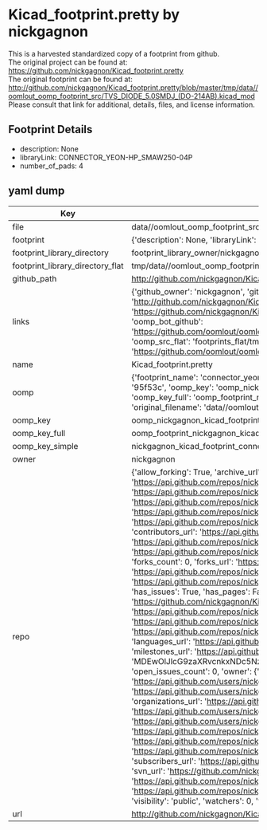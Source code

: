 # Kicad_footprint.pretty by nickgagnon  
This is a harvested standardized copy of a footprint from github.  
The original project can be found at:  
https://github.com/nickgagnon/Kicad_footprint.pretty  
The original footprint can be found at:
http://github.com/nickgagnon/Kicad_footprint.pretty/blob/master/tmp/data//oomlout_oomp_footprint_src/TVS_DIODE_5.0SMDJ_(DO-214AB).kicad_mod
Please consult that link for additional, details, files, and license information.  
## Footprint Details
* description: None  
* libraryLink: CONNECTOR_YEON-HP_SMAW250-04P  
* number_of_pads: 4  
## yaml dump  
| Key | Value |  
| --- | --- |  
| file | data//oomlout_oomp_footprint_src/Kicad_footprint.pretty/CONNECTOR_YEON-HP_SMAW250-04P.kicad_mod |  
| footprint | {'description': None, 'libraryLink': 'CONNECTOR_YEON-HP_SMAW250-04P', 'number_of_pads': 4} |  
| footprint_library_directory | footprint_library_owner/nickgagnon_Kicad_footprint.pretty |  
| footprint_library_directory_flat | tmp/data//oomlout_oomp_footprint_src/footprints_flat/nickgagnon_kicad_footprint_connector_yeon_hp_smaw250_04p/working |  
| github_path | http://github.com/nickgagnon/Kicad_footprint.pretty/blob/master/tmp/data//oomlout_oomp_footprint_src/CONNECTOR_YEON-HP_SMAW250-04P.kicad_mod |  
| links | {'github_owner': 'nickgagnon', 'github_repo_name': 'Kicad_footprint.pretty', 'github_src': 'http://github.com/nickgagnon/Kicad_footprint.pretty/blob/master/tmp/data//oomlout_oomp_footprint_src/TVS_DIODE_5.0SMDJ_(DO-214AB).kicad_mod', 'github_src_repo': 'https://github.com/nickgagnon/Kicad_footprint.pretty', 'oomp_bot': 'tmp/data//oomlout_oomp_footprint_src/footprints/nickgagnon_kicad_footprint_connector_yeon_hp_smaw250_04p/working', 'oomp_bot_github': 'https://github.com/oomlout/oomlout_oomp_footprint_bot/tree/main/tmp/data//oomlout_oomp_footprint_src/footprints/nickgagnon_kicad_footprint_connector_yeon_hp_smaw250_04p/working', 'oomp_src_flat': 'footprints_flat/tmp/data//oomlout_oomp_footprint_src/footprints_flat/nickgagnon_kicad_footprint_connector_yeon_hp_smaw250_04p/working', 'oomp_src_flat_github': 'https://github.com/oomlout/oomlout_oomp_footprint_src/tree/main/tmp/data//oomlout_oomp_footprint_src/footprints_flat/nickgagnon_kicad_footprint_connector_yeon_hp_smaw250_04p/working'} |  
| name | Kicad_footprint.pretty |  
| oomp | {'footprint_name': 'connector_yeon_hp_smaw250_04p', 'library_name': 'kicad_footprint', 'md5': '95f53ca3ce86c3e64fa6611ceb897b7a', 'md5_10': '95f53ca3ce', 'md5_5': '95f53', 'md5_6': '95f53c', 'oomp_key': 'oomp_nickgagnon_kicad_footprint_connector_yeon_hp_smaw250_04p', 'oomp_key_extra': 'oomp_footprint_nickgagnon_kicad_footprint_connector_yeon_hp_smaw250_04p', 'oomp_key_full': 'oomp_footprint_nickgagnon_kicad_footprint_connector_yeon_hp_smaw250_04p_95f53c', 'oomp_key_simple': 'nickgagnon_kicad_footprint_connector_yeon_hp_smaw250_04p', 'original_filename': 'data//oomlout_oomp_footprint_src/Kicad_footprint.pretty/CONNECTOR_YEON-HP_SMAW250-04P.kicad_mod', 'owner_name': 'nickgagnon'} |  
| oomp_key | oomp_nickgagnon_kicad_footprint_connector_yeon_hp_smaw250_04p |  
| oomp_key_full | oomp_footprint_nickgagnon_kicad_footprint_connector_yeon_hp_smaw250_04p |  
| oomp_key_simple | nickgagnon_kicad_footprint_connector_yeon_hp_smaw250_04p |  
| owner | nickgagnon |  
| repo | {'allow_forking': True, 'archive_url': 'https://api.github.com/repos/nickgagnon/Kicad_footprint.pretty/{archive_format}{/ref}', 'archived': False, 'assignees_url': 'https://api.github.com/repos/nickgagnon/Kicad_footprint.pretty/assignees{/user}', 'blobs_url': 'https://api.github.com/repos/nickgagnon/Kicad_footprint.pretty/git/blobs{/sha}', 'branches_url': 'https://api.github.com/repos/nickgagnon/Kicad_footprint.pretty/branches{/branch}', 'clone_url': 'https://github.com/nickgagnon/Kicad_footprint.pretty.git', 'collaborators_url': 'https://api.github.com/repos/nickgagnon/Kicad_footprint.pretty/collaborators{/collaborator}', 'comments_url': 'https://api.github.com/repos/nickgagnon/Kicad_footprint.pretty/comments{/number}', 'commits_url': 'https://api.github.com/repos/nickgagnon/Kicad_footprint.pretty/commits{/sha}', 'compare_url': 'https://api.github.com/repos/nickgagnon/Kicad_footprint.pretty/compare/{base}...{head}', 'contents_url': 'https://api.github.com/repos/nickgagnon/Kicad_footprint.pretty/contents/{+path}', 'contributors_url': 'https://api.github.com/repos/nickgagnon/Kicad_footprint.pretty/contributors', 'created_at': '2018-09-09T00:05:46Z', 'default_branch': 'master', 'deployments_url': 'https://api.github.com/repos/nickgagnon/Kicad_footprint.pretty/deployments', 'description': None, 'disabled': False, 'downloads_url': 'https://api.github.com/repos/nickgagnon/Kicad_footprint.pretty/downloads', 'events_url': 'https://api.github.com/repos/nickgagnon/Kicad_footprint.pretty/events', 'fork': False, 'forks': 0, 'forks_count': 0, 'forks_url': 'https://api.github.com/repos/nickgagnon/Kicad_footprint.pretty/forks', 'full_name': 'nickgagnon/Kicad_footprint.pretty', 'git_commits_url': 'https://api.github.com/repos/nickgagnon/Kicad_footprint.pretty/git/commits{/sha}', 'git_refs_url': 'https://api.github.com/repos/nickgagnon/Kicad_footprint.pretty/git/refs{/sha}', 'git_tags_url': 'https://api.github.com/repos/nickgagnon/Kicad_footprint.pretty/git/tags{/sha}', 'git_url': 'git://github.com/nickgagnon/Kicad_footprint.pretty.git', 'has_discussions': False, 'has_downloads': True, 'has_issues': True, 'has_pages': False, 'has_projects': True, 'has_wiki': True, 'homepage': None, 'hooks_url': 'https://api.github.com/repos/nickgagnon/Kicad_footprint.pretty/hooks', 'html_url': 'https://github.com/nickgagnon/Kicad_footprint.pretty', 'id': 147979118, 'is_template': False, 'issue_comment_url': 'https://api.github.com/repos/nickgagnon/Kicad_footprint.pretty/issues/comments{/number}', 'issue_events_url': 'https://api.github.com/repos/nickgagnon/Kicad_footprint.pretty/issues/events{/number}', 'issues_url': 'https://api.github.com/repos/nickgagnon/Kicad_footprint.pretty/issues{/number}', 'keys_url': 'https://api.github.com/repos/nickgagnon/Kicad_footprint.pretty/keys{/key_id}', 'labels_url': 'https://api.github.com/repos/nickgagnon/Kicad_footprint.pretty/labels{/name}', 'language': None, 'languages_url': 'https://api.github.com/repos/nickgagnon/Kicad_footprint.pretty/languages', 'license': None, 'merges_url': 'https://api.github.com/repos/nickgagnon/Kicad_footprint.pretty/merges', 'milestones_url': 'https://api.github.com/repos/nickgagnon/Kicad_footprint.pretty/milestones{/number}', 'mirror_url': None, 'name': 'Kicad_footprint.pretty', 'network_count': 0, 'node_id': 'MDEwOlJlcG9zaXRvcnkxNDc5NzkxMTg=', 'notifications_url': 'https://api.github.com/repos/nickgagnon/Kicad_footprint.pretty/notifications{?since,all,participating}', 'open_issues': 0, 'open_issues_count': 0, 'owner': {'avatar_url': 'https://avatars.githubusercontent.com/u/32691913?v=4', 'events_url': 'https://api.github.com/users/nickgagnon/events{/privacy}', 'followers_url': 'https://api.github.com/users/nickgagnon/followers', 'following_url': 'https://api.github.com/users/nickgagnon/following{/other_user}', 'gists_url': 'https://api.github.com/users/nickgagnon/gists{/gist_id}', 'gravatar_id': '', 'html_url': 'https://github.com/nickgagnon', 'id': 32691913, 'login': 'nickgagnon', 'node_id': 'MDQ6VXNlcjMyNjkxOTEz', 'organizations_url': 'https://api.github.com/users/nickgagnon/orgs', 'received_events_url': 'https://api.github.com/users/nickgagnon/received_events', 'repos_url': 'https://api.github.com/users/nickgagnon/repos', 'site_admin': False, 'starred_url': 'https://api.github.com/users/nickgagnon/starred{/owner}{/repo}', 'subscriptions_url': 'https://api.github.com/users/nickgagnon/subscriptions', 'type': 'User', 'url': 'https://api.github.com/users/nickgagnon'}, 'private': False, 'pulls_url': 'https://api.github.com/repos/nickgagnon/Kicad_footprint.pretty/pulls{/number}', 'pushed_at': '2018-09-09T00:07:59Z', 'releases_url': 'https://api.github.com/repos/nickgagnon/Kicad_footprint.pretty/releases{/id}', 'size': 5, 'ssh_url': 'git@github.com:nickgagnon/Kicad_footprint.pretty.git', 'stargazers_count': 0, 'stargazers_url': 'https://api.github.com/repos/nickgagnon/Kicad_footprint.pretty/stargazers', 'statuses_url': 'https://api.github.com/repos/nickgagnon/Kicad_footprint.pretty/statuses/{sha}', 'subscribers_count': 0, 'subscribers_url': 'https://api.github.com/repos/nickgagnon/Kicad_footprint.pretty/subscribers', 'subscription_url': 'https://api.github.com/repos/nickgagnon/Kicad_footprint.pretty/subscription', 'svn_url': 'https://github.com/nickgagnon/Kicad_footprint.pretty', 'tags_url': 'https://api.github.com/repos/nickgagnon/Kicad_footprint.pretty/tags', 'teams_url': 'https://api.github.com/repos/nickgagnon/Kicad_footprint.pretty/teams', 'temp_clone_token': None, 'topics': [], 'trees_url': 'https://api.github.com/repos/nickgagnon/Kicad_footprint.pretty/git/trees{/sha}', 'updated_at': '2018-09-09T00:08:00Z', 'url': 'https://api.github.com/repos/nickgagnon/Kicad_footprint.pretty', 'visibility': 'public', 'watchers': 0, 'watchers_count': 0, 'web_commit_signoff_required': False} |  
| url | http://github.com/nickgagnon/Kicad_footprint.pretty |  

